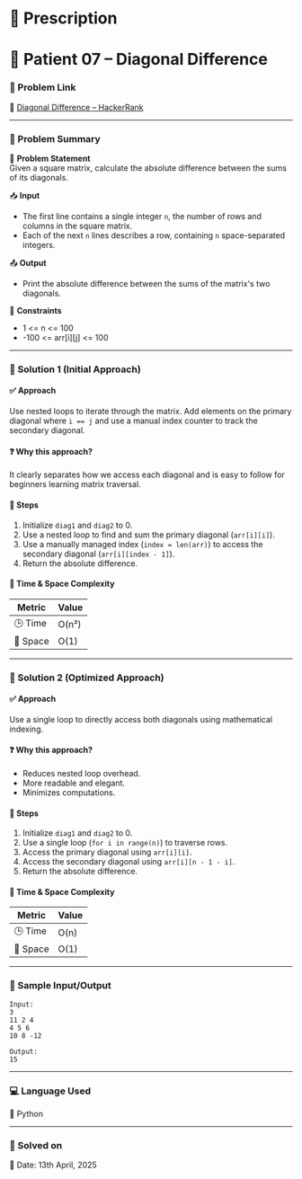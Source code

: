 # 📜 Prescription

# 💊 Patient 07 – Diagonal Difference

### 📌 Problem Link  
🔗 [Diagonal Difference – HackerRank](https://www.hackerrank.com/challenges/one-month-preparation-kit-diagonal-difference/problem?isFullScreen=true&h_l=interview&playlist_slugs%5B%5D=preparation-kits&playlist_slugs%5B%5D=one-month-preparation-kit&playlist_slugs%5B%5D=one-month-week-one)

---

### 🧠 Problem Summary

🧮 **Problem Statement**  
Given a square matrix, calculate the absolute difference between the sums of its diagonals.

📥 **Input**  
- The first line contains a single integer `n`, the number of rows and columns in the square matrix.  
- Each of the next `n` lines describes a row, containing `n` space-separated integers.

📤 **Output**  
- Print the absolute difference between the sums of the matrix's two diagonals.

📌 **Constraints**  
- 1 <= n <= 100  
- -100 <= arr[i][j] <= 100

---

### 🚀 Solution 1 (Initial Approach)

#### ✅ Approach
Use nested loops to iterate through the matrix. Add elements on the primary diagonal where `i == j` and use a manual index counter to track the secondary diagonal.

#### ❓ Why this approach?
It clearly separates how we access each diagonal and is easy to follow for beginners learning matrix traversal.

#### 🧩 Steps
1. Initialize `diag1` and `diag2` to 0.
2. Use a nested loop to find and sum the primary diagonal (`arr[i][i]`).
3. Use a manually managed index (`index = len(arr)`) to access the secondary diagonal (`arr[i][index - 1]`).
4. Return the absolute difference.

#### 🧮 Time & Space Complexity

| Metric        | Value   |
|---------------|---------|
| 🕒 Time        | O(n²)   |
| 🧠 Space       | O(1)    |

---

### 🚀 Solution 2 (Optimized Approach)

#### ✅ Approach
Use a single loop to directly access both diagonals using mathematical indexing.

#### ❓ Why this approach?
- Reduces nested loop overhead.
- More readable and elegant.
- Minimizes computations.

#### 🧩 Steps
1. Initialize `diag1` and `diag2` to 0.
2. Use a single loop (`for i in range(n)`) to traverse rows.
3. Access the primary diagonal using `arr[i][i]`.
4. Access the secondary diagonal using `arr[i][n - 1 - i]`.
5. Return the absolute difference.

#### 🧮 Time & Space Complexity

| Metric        | Value   |
|---------------|---------|
| 🕒 Time        | O(n)    |
| 🧠 Space       | O(1)    |

---

### 🧪 Sample Input/Output

```
Input:
3
11 2 4
4 5 6
10 8 -12

Output:
15
```

---

### 💻 Language Used  
💬 Python

---

### 📅 Solved on  
📆 Date: 13th April, 2025

